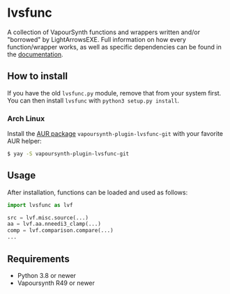 # lvsfunc

A collection of VapourSynth functions and wrappers
written and/or "borrowed" by LightArrowsEXE.
Full information on how every function/wrapper works,
as well as specific dependencies
can be found in the [documentation](https://lvsfunc.readthedocs.io/).

## How to install

If you have the old `lvsfunc.py` module,
remove that from your system first.
You can then install `lvsfunc`
with `python3 setup.py install`.

### Arch Linux

Install the [AUR package](https://aur.archlinux.org/packages/vapoursynth-plugin-lvsfunc-git/) `vapoursynth-plugin-lvsfunc-git` with your favorite AUR helper:

```sh
$ yay -S vapoursynth-plugin-lvsfunc-git
```

## Usage

After installation, functions can be loaded and used as follows:

```py
import lvsfunc as lvf

src = lvf.misc.source(...)
aa = lvf.aa.nneedi3_clamp(...)
comp = lvf.comparison.compare(...)
...
```

## Requirements

- Python 3.8 or newer
- Vapoursynth R49 or newer

